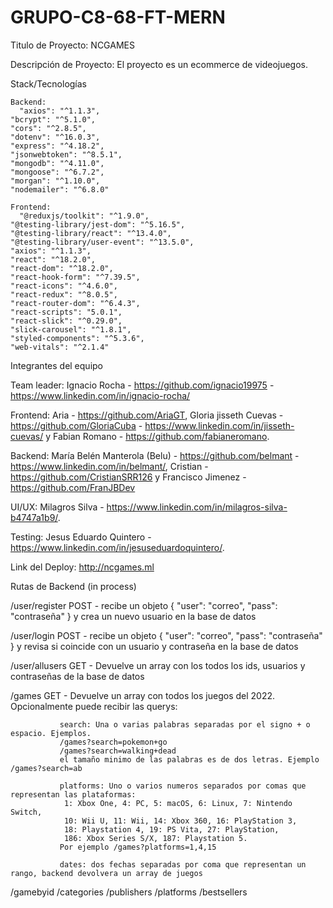 # GRUPO-C8-68-FT-MERN

Titulo de Proyecto: NCGAMES

Descripción de Proyecto: El proyecto es un ecommerce de videojuegos.

Stack/Tecnologías

    Backend:
      "axios": "^1.1.3",
    "bcrypt": "^5.1.0",
    "cors": "^2.8.5",
    "dotenv": "^16.0.3",
    "express": "^4.18.2",
    "jsonwebtoken": "^8.5.1",
    "mongodb": "^4.11.0",
    "mongoose": "^6.7.2",
    "morgan": "^1.10.0",
    "nodemailer": "^6.8.0"
    
    Frontend:
      "@reduxjs/toolkit": "^1.9.0",
    "@testing-library/jest-dom": "^5.16.5",
    "@testing-library/react": "^13.4.0",
    "@testing-library/user-event": "^13.5.0",
    "axios": "^1.1.3",
    "react": "^18.2.0",
    "react-dom": "^18.2.0",
    "react-hook-form": "^7.39.5",
    "react-icons": "^4.6.0",
    "react-redux": "^8.0.5",
    "react-router-dom": "^6.4.3",
    "react-scripts": "5.0.1",
    "react-slick": "^0.29.0",
    "slick-carousel": "^1.8.1",
    "styled-components": "^5.3.6",
    "web-vitals": "^2.1.4"      
    
Integrantes del equipo

  Team leader: Ignacio Rocha - https://github.com/ignacio19975 - https://www.linkedin.com/in/ignacio-rocha/
  
  Frontend: 
    Aria - https://github.com/AriaGT,
    Gloria jisseth Cuevas - https://github.com/GloriaCuba - https://www.linkedin.com/in/jisseth-cuevas/
    y Fabian Romano - https://github.com/fabianeromano.
  
  Backend: 
    María Belén Manterola (Belu) - https://github.com/belmant - https://www.linkedin.com/in/belmant/,
    Cristian - https://github.com/CristianSRR126
    y Francisco Jimenez - https://github.com/FranJBDev
    
  UI/UX: 
    Milagros Silva - https://www.linkedin.com/in/milagros-silva-b4747a1b9/.
    
  Testing:
    Jesus Eduardo Quintero - https://www.linkedin.com/in/jesuseduardoquintero/.

Link del Deploy: http://ncgames.ml

Rutas de Backend (in process)

/user/register POST - recibe un objeto { "user": "correo", "pass": "contraseña" } y crea un nuevo usuario en la base de datos

/user/login POST - recibe un objeto { "user": "correo", "pass": "contraseña" } y revisa si coincide con un usuario y contraseña en la base de datos

/user/allusers GET - Devuelve un array con los todos los ids, usuarios y contraseñas de la base de datos

/games GET - Devuelve un array con todos los juegos del 2022. Opcionalmente puede recibir las querys:

               search: Una o varias palabras separadas por el signo + o espacio. Ejemplos.
               /games?search=pokemon+go
               /games?search=walking+dead
               el tamaño minimo de las palabras es de dos letras. Ejemplo /games?search=ab

               platforms: Uno o varios numeros separados por comas que representan las plataformas:
                1: Xbox One, 4: PC, 5: macOS, 6: Linux, 7: Nintendo Switch,
                10: Wii U, 11: Wii, 14: Xbox 360, 16: PlayStation 3,
                18: Playstation 4, 19: PS Vita, 27: PlayStation,
                186: Xbox Series S/X, 187: Playstation 5.
               Por ejemplo /games?platforms=1,4,15

               dates: dos fechas separadas por coma que representan un rango, backend devolvera un array de juegos

/gamebyid
/categories
/publishers
/platforms
/bestsellers
